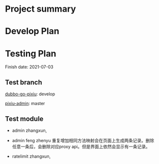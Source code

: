 # Project summary

# Develop Plan


# Testing Plan

Finish date: 2021-07-03

## Test branch

[dubbo-go-pixiu](https://github.com/apache/dubbo-go-pixiu): develop

[pixiu-admin](https://github.com/dubbogo/pixiu-admin): master

## Test module

- admin zhangxun, 
- admin feng zhenyu
  重复增加相同方法映射会在页面上生成两条记录。删除任意一条后，会删除对应proxy api。但是界面上依然会显示有一条记录。

- ratelimit zhangxun, 


